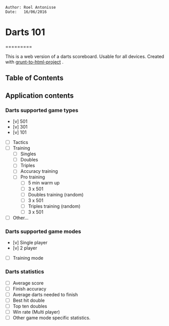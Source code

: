 	Author: Roel Antonisse
	Date:   16/06/2016

# Darts 101
  =========

This is a web version of a darts scoreboard. Usable for all devices. Created
with [grunt-to-html-project](http://github.com/rvantonisse/grunt-to-html-project) .

## Table of Contents


## Application contents

### Darts supported game types
* [v] 501
* [v] 301
* [v] 101
* [ ] Tactics
* [ ] Training
	* [ ] Singles
	* [ ] Doubles
	* [ ] Triples
	* [ ] Accuracy training
	* [ ] Pro training
		* [ ] 5 min warm up
		* [ ] 3 x 501
		* [ ] Doubles training (random)
		* [ ] 3 x 501
		* [ ] Triples training (random)
		* [ ] 3 x 501
* [ ] Other...

### Darts supported game modes
* [v] Single player
* [v] 2 player
* [ ] Training mode

### Darts statistics
* [ ] Average score
* [ ] Finish accuracy
* [ ] Average darts needed to finish
* [ ] Best hit double
* [ ] Top ten doubles
* [ ] Win rate (Multi player)
* [ ] Other game mode specific statistics.
